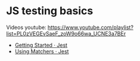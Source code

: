 # JS testing basics

Videos youtube: https://www.youtube.com/playlist?list=PL0zVEGEvSaeF_zoW9o66wa_UCNE3a7BEr

- [Getting Started · Jest](https://jestjs.io/docs/getting-started)
- [Using Matchers · Jest](https://jestjs.io/docs/using-matchers)
